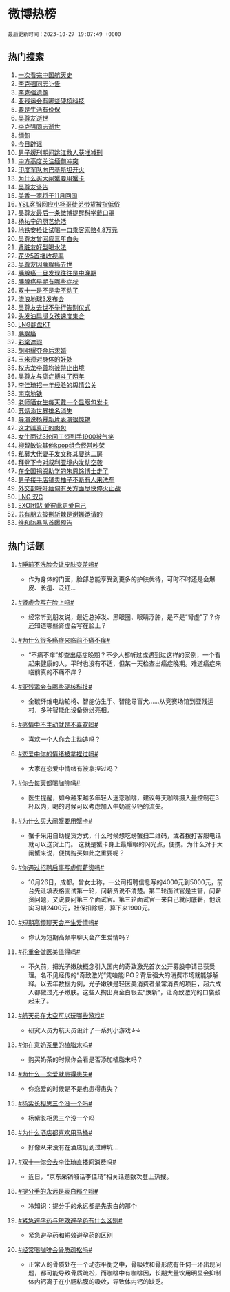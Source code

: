 # 微博热榜

`最后更新时间：2023-10-27 19:07:49 +0800`

## 热门搜索

1. [一次看完中国航天史](https://m.weibo.cn/search?containerid=100103type%3D1%26t%3D10%26q%3D%23%E4%B8%80%E6%AC%A1%E7%9C%8B%E5%AE%8C%E4%B8%AD%E5%9B%BD%E8%88%AA%E5%A4%A9%E5%8F%B2%23&stream_entry_id=51&isnewpage=1&extparam=seat%3D1%26cate%3D10103%26dgr%3D0%26pos%3D0%26stream_entry_id%3D51%26q%3D%2523%25E4%25B8%2580%25E6%25AC%25A1%25E7%259C%258B%25E5%25AE%258C%25E4%25B8%25AD%25E5%259B%25BD%25E8%2588%25AA%25E5%25A4%25A9%25E5%258F%25B2%2523%26c_type%3D51%26filter_type%3Drealtimehot%26display_time%3D1698404868%26pre_seqid%3D1698404868076015616108)
1. [李克强同志讣告](https://m.weibo.cn/search?containerid=100103type%3D1%26t%3D10%26q%3D%23%E6%9D%8E%E5%85%8B%E5%BC%BA%E5%90%8C%E5%BF%97%E8%AE%A3%E5%91%8A%23&stream_entry_id=31&isnewpage=1&extparam=seat%3D1%26cate%3D5001%26realpos%3D1%26dgr%3D0%26filter_type%3Drealtimehot%26q%3D%2523%25E6%259D%258E%25E5%2585%258B%25E5%25BC%25BA%25E5%2590%258C%25E5%25BF%2597%25E8%25AE%25A3%25E5%2591%258A%2523%26flag%3D4%26band_rank%3D1%26pos%3D0%26stream_entry_id%3D31%26c_type%3D31%26lcate%3D5001%26display_time%3D1698404868%26pre_seqid%3D1698404868076015616108)
1. [李克强遗像](https://m.weibo.cn/search?containerid=100103type%3D1%26t%3D10%26q%3D%E6%9D%8E%E5%85%8B%E5%BC%BA%E9%81%97%E5%83%8F&stream_entry_id=31&isnewpage=1&extparam=seat%3D1%26cate%3D5001%26realpos%3D2%26dgr%3D0%26filter_type%3Drealtimehot%26q%3D%25E6%259D%258E%25E5%2585%258B%25E5%25BC%25BA%25E9%2581%2597%25E5%2583%258F%26flag%3D4%26band_rank%3D2%26pos%3D1%26stream_entry_id%3D31%26c_type%3D31%26lcate%3D5001%26display_time%3D1698404868%26pre_seqid%3D1698404868076015616108)
1. [亚残运会有哪些硬核科技](https://m.weibo.cn/search?containerid=100103type%3D1%26t%3D10%26q%3D%23%E4%BA%9A%E6%AE%8B%E8%BF%90%E4%BC%9A%E6%9C%89%E5%93%AA%E4%BA%9B%E7%A1%AC%E6%A0%B8%E7%A7%91%E6%8A%80%23&stream_entry_id=31&isnewpage=1&extparam=seat%3D1%26cate%3D5001%26realpos%3D3%26dgr%3D0%26filter_type%3Drealtimehot%26q%3D%2523%25E4%25BA%259A%25E6%25AE%258B%25E8%25BF%2590%25E4%25BC%259A%25E6%259C%2589%25E5%2593%25AA%25E4%25BA%259B%25E7%25A1%25AC%25E6%25A0%25B8%25E7%25A7%2591%25E6%258A%2580%2523%26flag%3D32768%26band_rank%3D3%26pos%3D2%26stream_entry_id%3D31%26c_type%3D31%26lcate%3D5001%26display_time%3D1698404868%26pre_seqid%3D1698404868076015616108)
1. [要是生活有价保](https://m.weibo.cn/search?containerid=100103type%3D1%26t%3D10%26q%3D%23%E8%A6%81%E6%98%AF%E7%94%9F%E6%B4%BB%E6%9C%89%E4%BB%B7%E4%BF%9D%23&stream_entry_id=31&isnewpage=1&extparam=seat%3D1%26cate%3D5001%26filter_type%3Drealtimehot%26q%3D%2523%25E8%25A6%2581%25E6%2598%25AF%25E7%2594%259F%25E6%25B4%25BB%25E6%259C%2589%25E4%25BB%25B7%25E4%25BF%259D%2523%26dgr%3D0%26band_rank%3D4%26adid%3D209483%26is_ad_pos%3D1%26topic_ad%3D1%26pos%3D3%26stream_entry_id%3D31%26c_type%3D31%26lcate%3D5001%26display_time%3D1698404868%26pre_seqid%3D1698404868076015616108)
1. [吴尊友逝世](https://m.weibo.cn/search?containerid=100103type%3D1%26t%3D10%26q%3D%23%E5%90%B4%E5%B0%8A%E5%8F%8B%E9%80%9D%E4%B8%96%23&stream_entry_id=31&isnewpage=1&extparam=seat%3D1%26cate%3D5001%26realpos%3D4%26dgr%3D0%26filter_type%3Drealtimehot%26q%3D%2523%25E5%2590%25B4%25E5%25B0%258A%25E5%258F%258B%25E9%2580%259D%25E4%25B8%2596%2523%26flag%3D16%26band_rank%3D4%26pos%3D4%26stream_entry_id%3D31%26c_type%3D31%26lcate%3D5001%26display_time%3D1698404868%26pre_seqid%3D1698404868076015616108)
1. [李克强同志逝世](https://m.weibo.cn/search?containerid=100103type%3D1%26t%3D10%26q%3D%23%E6%9D%8E%E5%85%8B%E5%BC%BA%E5%90%8C%E5%BF%97%E9%80%9D%E4%B8%96%23&stream_entry_id=31&isnewpage=1&extparam=seat%3D1%26cate%3D5001%26realpos%3D5%26dgr%3D0%26filter_type%3Drealtimehot%26q%3D%2523%25E6%259D%258E%25E5%2585%258B%25E5%25BC%25BA%25E5%2590%258C%25E5%25BF%2597%25E9%2580%259D%25E4%25B8%2596%2523%26flag%3D2%26band_rank%3D5%26pos%3D5%26stream_entry_id%3D31%26c_type%3D31%26lcate%3D5001%26display_time%3D1698404868%26pre_seqid%3D1698404868076015616108)
1. [缅甸](https://m.weibo.cn/search?containerid=100103type%3D1%26t%3D10%26q%3D%E7%BC%85%E7%94%B8&stream_entry_id=31&isnewpage=1&extparam=seat%3D1%26cate%3D5001%26realpos%3D6%26dgr%3D0%26filter_type%3Drealtimehot%26q%3D%25E7%25BC%2585%25E7%2594%25B8%26flag%3D2%26band_rank%3D6%26pos%3D6%26stream_entry_id%3D31%26c_type%3D31%26lcate%3D5001%26display_time%3D1698404868%26pre_seqid%3D1698404868076015616108)
1. [今日辟谣](https://m.weibo.cn/search?containerid=100103type%3D1%26t%3D10%26q%3D%23%E4%BB%8A%E6%97%A5%E8%BE%9F%E8%B0%A3%23&stream_entry_id=31&isnewpage=1&extparam=seat%3D1%26cate%3D5001%26filter_type%3Drealtimehot%26q%3D%2523%25E4%25BB%258A%25E6%2597%25A5%25E8%25BE%259F%25E8%25B0%25A3%2523%26dgr%3D0%26band_rank%3D7%26adid%3D209544%26is_ad_pos%3D1%26pos%3D7%26stream_entry_id%3D31%26c_type%3D31%26lcate%3D5001%26display_time%3D1698404868%26pre_seqid%3D1698404868076015616108)
1. [男子缓刑期间跳江救人获准减刑](https://m.weibo.cn/search?containerid=100103type%3D1%26t%3D10%26q%3D%23%E7%94%B7%E5%AD%90%E7%BC%93%E5%88%91%E6%9C%9F%E9%97%B4%E8%B7%B3%E6%B1%9F%E6%95%91%E4%BA%BA%E8%8E%B7%E5%87%86%E5%87%8F%E5%88%91%23&stream_entry_id=31&isnewpage=1&extparam=seat%3D1%26cate%3D5001%26realpos%3D7%26dgr%3D0%26filter_type%3Drealtimehot%26q%3D%2523%25E7%2594%25B7%25E5%25AD%2590%25E7%25BC%2593%25E5%2588%2591%25E6%259C%259F%25E9%2597%25B4%25E8%25B7%25B3%25E6%25B1%259F%25E6%2595%2591%25E4%25BA%25BA%25E8%258E%25B7%25E5%2587%2586%25E5%2587%258F%25E5%2588%2591%2523%26flag%3D32768%26band_rank%3D7%26pos%3D8%26stream_entry_id%3D31%26c_type%3D31%26lcate%3D5001%26display_time%3D1698404868%26pre_seqid%3D1698404868076015616108)
1. [中方高度关注缅甸冲突](https://m.weibo.cn/search?containerid=100103type%3D1%26t%3D10%26q%3D%23%E4%B8%AD%E6%96%B9%E9%AB%98%E5%BA%A6%E5%85%B3%E6%B3%A8%E7%BC%85%E7%94%B8%E5%86%B2%E7%AA%81%23&stream_entry_id=31&isnewpage=1&extparam=seat%3D1%26cate%3D5001%26realpos%3D8%26dgr%3D0%26filter_type%3Drealtimehot%26q%3D%2523%25E4%25B8%25AD%25E6%2596%25B9%25E9%25AB%2598%25E5%25BA%25A6%25E5%2585%25B3%25E6%25B3%25A8%25E7%25BC%2585%25E7%2594%25B8%25E5%2586%25B2%25E7%25AA%2581%2523%26flag%3D0%26band_rank%3D8%26pos%3D9%26stream_entry_id%3D31%26c_type%3D31%26lcate%3D5001%26display_time%3D1698404868%26pre_seqid%3D1698404868076015616108)
1. [印度军队向巴基斯坦开火](https://m.weibo.cn/search?containerid=100103type%3D1%26t%3D10%26q%3D%23%E5%8D%B0%E5%BA%A6%E5%86%9B%E9%98%9F%E5%90%91%E5%B7%B4%E5%9F%BA%E6%96%AF%E5%9D%A6%E5%BC%80%E7%81%AB%23&stream_entry_id=31&isnewpage=1&extparam=seat%3D1%26cate%3D5001%26realpos%3D9%26dgr%3D0%26filter_type%3Drealtimehot%26q%3D%2523%25E5%258D%25B0%25E5%25BA%25A6%25E5%2586%259B%25E9%2598%259F%25E5%2590%2591%25E5%25B7%25B4%25E5%259F%25BA%25E6%2596%25AF%25E5%259D%25A6%25E5%25BC%2580%25E7%2581%25AB%2523%26flag%3D0%26band_rank%3D9%26pos%3D10%26stream_entry_id%3D31%26c_type%3D31%26lcate%3D5001%26display_time%3D1698404868%26pre_seqid%3D1698404868076015616108)
1. [为什么买大闸蟹要用蟹卡](https://m.weibo.cn/search?containerid=100103type%3D1%26t%3D10%26q%3D%23%E4%B8%BA%E4%BB%80%E4%B9%88%E4%B9%B0%E5%A4%A7%E9%97%B8%E8%9F%B9%E8%A6%81%E7%94%A8%E8%9F%B9%E5%8D%A1%23&stream_entry_id=31&isnewpage=1&extparam=seat%3D1%26cate%3D5001%26realpos%3D10%26dgr%3D0%26filter_type%3Drealtimehot%26q%3D%2523%25E4%25B8%25BA%25E4%25BB%2580%25E4%25B9%2588%25E4%25B9%25B0%25E5%25A4%25A7%25E9%2597%25B8%25E8%259F%25B9%25E8%25A6%2581%25E7%2594%25A8%25E8%259F%25B9%25E5%258D%25A1%2523%26flag%3D1%26band_rank%3D10%26pos%3D11%26stream_entry_id%3D31%26c_type%3D31%26lcate%3D5001%26display_time%3D1698404868%26pre_seqid%3D1698404868076015616108)
1. [吴尊友讣告](https://m.weibo.cn/search?containerid=100103type%3D1%26t%3D10%26q%3D%23%E5%90%B4%E5%B0%8A%E5%8F%8B%E8%AE%A3%E5%91%8A%23&stream_entry_id=31&isnewpage=1&extparam=seat%3D1%26cate%3D5001%26realpos%3D11%26dgr%3D0%26filter_type%3Drealtimehot%26q%3D%2523%25E5%2590%25B4%25E5%25B0%258A%25E5%258F%258B%25E8%25AE%25A3%25E5%2591%258A%2523%26flag%3D1%26band_rank%3D11%26pos%3D12%26stream_entry_id%3D31%26c_type%3D31%26lcate%3D5001%26display_time%3D1698404868%26pre_seqid%3D1698404868076015616108)
1. [美香一家将于11月回国](https://m.weibo.cn/search?containerid=100103type%3D1%26t%3D10%26q%3D%23%E7%BE%8E%E9%A6%99%E4%B8%80%E5%AE%B6%E5%B0%86%E4%BA%8E11%E6%9C%88%E5%9B%9E%E5%9B%BD%23&stream_entry_id=31&isnewpage=1&extparam=seat%3D1%26cate%3D5001%26realpos%3D12%26dgr%3D0%26filter_type%3Drealtimehot%26q%3D%2523%25E7%25BE%258E%25E9%25A6%2599%25E4%25B8%2580%25E5%25AE%25B6%25E5%25B0%2586%25E4%25BA%258E11%25E6%259C%2588%25E5%259B%259E%25E5%259B%25BD%2523%26flag%3D32768%26band_rank%3D12%26pos%3D13%26stream_entry_id%3D31%26c_type%3D31%26lcate%3D5001%26display_time%3D1698404868%26pre_seqid%3D1698404868076015616108)
1. [YSL客服回应小杨哥徒弟带货被指低俗](https://m.weibo.cn/search?containerid=100103type%3D1%26t%3D10%26q%3D%23YSL%E5%AE%A2%E6%9C%8D%E5%9B%9E%E5%BA%94%E5%B0%8F%E6%9D%A8%E5%93%A5%E5%BE%92%E5%BC%9F%E5%B8%A6%E8%B4%A7%E8%A2%AB%E6%8C%87%E4%BD%8E%E4%BF%97%23&stream_entry_id=31&isnewpage=1&extparam=seat%3D1%26cate%3D5001%26realpos%3D13%26dgr%3D0%26filter_type%3Drealtimehot%26q%3D%2523YSL%25E5%25AE%25A2%25E6%259C%258D%25E5%259B%259E%25E5%25BA%2594%25E5%25B0%258F%25E6%259D%25A8%25E5%2593%25A5%25E5%25BE%2592%25E5%25BC%259F%25E5%25B8%25A6%25E8%25B4%25A7%25E8%25A2%25AB%25E6%258C%2587%25E4%25BD%258E%25E4%25BF%2597%2523%26flag%3D0%26band_rank%3D13%26pos%3D14%26stream_entry_id%3D31%26c_type%3D31%26lcate%3D5001%26display_time%3D1698404868%26pre_seqid%3D1698404868076015616108)
1. [吴尊友最后一条微博提醒科学戴口罩](https://m.weibo.cn/search?containerid=100103type%3D1%26t%3D10%26q%3D%23%E5%90%B4%E5%B0%8A%E5%8F%8B%E6%9C%80%E5%90%8E%E4%B8%80%E6%9D%A1%E5%BE%AE%E5%8D%9A%E6%8F%90%E9%86%92%E7%A7%91%E5%AD%A6%E6%88%B4%E5%8F%A3%E7%BD%A9%23&stream_entry_id=31&isnewpage=1&extparam=seat%3D1%26cate%3D5001%26realpos%3D14%26dgr%3D0%26filter_type%3Drealtimehot%26q%3D%2523%25E5%2590%25B4%25E5%25B0%258A%25E5%258F%258B%25E6%259C%2580%25E5%2590%258E%25E4%25B8%2580%25E6%259D%25A1%25E5%25BE%25AE%25E5%258D%259A%25E6%258F%2590%25E9%2586%2592%25E7%25A7%2591%25E5%25AD%25A6%25E6%2588%25B4%25E5%258F%25A3%25E7%25BD%25A9%2523%26flag%3D1%26band_rank%3D14%26pos%3D15%26stream_entry_id%3D31%26c_type%3D31%26lcate%3D5001%26display_time%3D1698404868%26pre_seqid%3D1698404868076015616108)
1. [杨祐宁的厨艺绝活](https://m.weibo.cn/search?containerid=100103type%3D1%26t%3D10%26q%3D%23%E6%9D%A8%E7%A5%90%E5%AE%81%E7%9A%84%E5%8E%A8%E8%89%BA%E7%BB%9D%E6%B4%BB%23&stream_entry_id=31&isnewpage=1&extparam=seat%3D1%26cate%3D5001%26realpos%3D15%26dgr%3D0%26filter_type%3Drealtimehot%26q%3D%2523%25E6%259D%25A8%25E7%25A5%2590%25E5%25AE%2581%25E7%259A%2584%25E5%258E%25A8%25E8%2589%25BA%25E7%25BB%259D%25E6%25B4%25BB%2523%26flag%3D0%26band_rank%3D15%26adid%3D209627%26pos%3D16%26stream_entry_id%3D31%26c_type%3D31%26lcate%3D5001%26display_time%3D1698404868%26pre_seqid%3D1698404868076015616108)
1. [地铁安检让试喝一口乘客索赔4.8万元](https://m.weibo.cn/search?containerid=100103type%3D1%26t%3D10%26q%3D%23%E5%9C%B0%E9%93%81%E5%AE%89%E6%A3%80%E8%AE%A9%E8%AF%95%E5%96%9D%E4%B8%80%E5%8F%A3%E4%B9%98%E5%AE%A2%E7%B4%A2%E8%B5%944.8%E4%B8%87%E5%85%83%23&stream_entry_id=31&isnewpage=1&extparam=seat%3D1%26cate%3D5001%26realpos%3D16%26dgr%3D0%26filter_type%3Drealtimehot%26q%3D%2523%25E5%259C%25B0%25E9%2593%2581%25E5%25AE%2589%25E6%25A3%2580%25E8%25AE%25A9%25E8%25AF%2595%25E5%2596%259D%25E4%25B8%2580%25E5%258F%25A3%25E4%25B9%2598%25E5%25AE%25A2%25E7%25B4%25A2%25E8%25B5%25944.8%25E4%25B8%2587%25E5%2585%2583%2523%26flag%3D1%26band_rank%3D16%26pos%3D17%26stream_entry_id%3D31%26c_type%3D31%26lcate%3D5001%26display_time%3D1698404868%26pre_seqid%3D1698404868076015616108)
1. [吴尊友曾回应三年白头](https://m.weibo.cn/search?containerid=100103type%3D1%26t%3D10%26q%3D%23%E5%90%B4%E5%B0%8A%E5%8F%8B%E6%9B%BE%E5%9B%9E%E5%BA%94%E4%B8%89%E5%B9%B4%E7%99%BD%E5%A4%B4%23&stream_entry_id=31&isnewpage=1&extparam=seat%3D1%26cate%3D5001%26realpos%3D17%26dgr%3D0%26filter_type%3Drealtimehot%26q%3D%2523%25E5%2590%25B4%25E5%25B0%258A%25E5%258F%258B%25E6%259B%25BE%25E5%259B%259E%25E5%25BA%2594%25E4%25B8%2589%25E5%25B9%25B4%25E7%2599%25BD%25E5%25A4%25B4%2523%26flag%3D1%26band_rank%3D17%26pos%3D18%26stream_entry_id%3D31%26c_type%3D31%26lcate%3D5001%26display_time%3D1698404868%26pre_seqid%3D1698404868076015616108)
1. [肾脏友好型喝水法](https://m.weibo.cn/search?containerid=100103type%3D1%26t%3D10%26q%3D%23%E8%82%BE%E8%84%8F%E5%8F%8B%E5%A5%BD%E5%9E%8B%E5%96%9D%E6%B0%B4%E6%B3%95%23&stream_entry_id=31&isnewpage=1&extparam=seat%3D1%26cate%3D5001%26realpos%3D18%26dgr%3D0%26filter_type%3Drealtimehot%26q%3D%2523%25E8%2582%25BE%25E8%2584%258F%25E5%258F%258B%25E5%25A5%25BD%25E5%259E%258B%25E5%2596%259D%25E6%25B0%25B4%25E6%25B3%2595%2523%26flag%3D1%26band_rank%3D18%26pos%3D19%26stream_entry_id%3D31%26c_type%3D31%26lcate%3D5001%26display_time%3D1698404868%26pre_seqid%3D1698404868076015616108)
1. [花少5首播收视率](https://m.weibo.cn/search?containerid=100103type%3D1%26t%3D10%26q%3D%23%E8%8A%B1%E5%B0%915%E9%A6%96%E6%92%AD%E6%94%B6%E8%A7%86%E7%8E%87%23&stream_entry_id=31&isnewpage=1&extparam=seat%3D1%26cate%3D5001%26realpos%3D19%26dgr%3D0%26filter_type%3Drealtimehot%26q%3D%2523%25E8%258A%25B1%25E5%25B0%25915%25E9%25A6%2596%25E6%2592%25AD%25E6%2594%25B6%25E8%25A7%2586%25E7%258E%2587%2523%26flag%3D2%26band_rank%3D19%26pos%3D20%26stream_entry_id%3D31%26c_type%3D31%26lcate%3D5001%26display_time%3D1698404868%26pre_seqid%3D1698404868076015616108)
1. [吴尊友因胰腺癌去世](https://m.weibo.cn/search?containerid=100103type%3D1%26t%3D10%26q%3D%23%E5%90%B4%E5%B0%8A%E5%8F%8B%E5%9B%A0%E8%83%B0%E8%85%BA%E7%99%8C%E5%8E%BB%E4%B8%96%23&stream_entry_id=31&isnewpage=1&extparam=seat%3D1%26cate%3D5001%26realpos%3D20%26dgr%3D0%26filter_type%3Drealtimehot%26q%3D%2523%25E5%2590%25B4%25E5%25B0%258A%25E5%258F%258B%25E5%259B%25A0%25E8%2583%25B0%25E8%2585%25BA%25E7%2599%258C%25E5%258E%25BB%25E4%25B8%2596%2523%26flag%3D2%26band_rank%3D20%26pos%3D21%26stream_entry_id%3D31%26c_type%3D31%26lcate%3D5001%26display_time%3D1698404868%26pre_seqid%3D1698404868076015616108)
1. [胰腺癌一旦发现往往是中晚期](https://m.weibo.cn/search?containerid=100103type%3D1%26t%3D10%26q%3D%23%E8%83%B0%E8%85%BA%E7%99%8C%E4%B8%80%E6%97%A6%E5%8F%91%E7%8E%B0%E5%BE%80%E5%BE%80%E6%98%AF%E4%B8%AD%E6%99%9A%E6%9C%9F%23&stream_entry_id=31&isnewpage=1&extparam=seat%3D1%26cate%3D5001%26realpos%3D21%26dgr%3D0%26filter_type%3Drealtimehot%26q%3D%2523%25E8%2583%25B0%25E8%2585%25BA%25E7%2599%258C%25E4%25B8%2580%25E6%2597%25A6%25E5%258F%2591%25E7%258E%25B0%25E5%25BE%2580%25E5%25BE%2580%25E6%2598%25AF%25E4%25B8%25AD%25E6%2599%259A%25E6%259C%259F%2523%26flag%3D1%26band_rank%3D21%26pos%3D22%26stream_entry_id%3D31%26c_type%3D31%26lcate%3D5001%26display_time%3D1698404868%26pre_seqid%3D1698404868076015616108)
1. [胰腺癌早期有哪些症状](https://m.weibo.cn/search?containerid=100103type%3D1%26t%3D10%26q%3D%23%E8%83%B0%E8%85%BA%E7%99%8C%E6%97%A9%E6%9C%9F%E6%9C%89%E5%93%AA%E4%BA%9B%E7%97%87%E7%8A%B6%23&stream_entry_id=31&isnewpage=1&extparam=seat%3D1%26cate%3D5001%26realpos%3D22%26dgr%3D0%26filter_type%3Drealtimehot%26q%3D%2523%25E8%2583%25B0%25E8%2585%25BA%25E7%2599%258C%25E6%2597%25A9%25E6%259C%259F%25E6%259C%2589%25E5%2593%25AA%25E4%25BA%259B%25E7%2597%2587%25E7%258A%25B6%2523%26flag%3D1%26band_rank%3D22%26pos%3D23%26stream_entry_id%3D31%26c_type%3D31%26lcate%3D5001%26display_time%3D1698404868%26pre_seqid%3D1698404868076015616108)
1. [双十一是不是卖不动了](https://m.weibo.cn/search?containerid=100103type%3D1%26t%3D10%26q%3D%23%E5%8F%8C%E5%8D%81%E4%B8%80%E6%98%AF%E4%B8%8D%E6%98%AF%E5%8D%96%E4%B8%8D%E5%8A%A8%E4%BA%86%23&stream_entry_id=31&isnewpage=1&extparam=seat%3D1%26cate%3D5001%26realpos%3D23%26dgr%3D0%26filter_type%3Drealtimehot%26q%3D%2523%25E5%258F%258C%25E5%258D%2581%25E4%25B8%2580%25E6%2598%25AF%25E4%25B8%258D%25E6%2598%25AF%25E5%258D%2596%25E4%25B8%258D%25E5%258A%25A8%25E4%25BA%2586%2523%26flag%3D1%26band_rank%3D23%26pos%3D24%26stream_entry_id%3D31%26c_type%3D31%26lcate%3D5001%26display_time%3D1698404868%26pre_seqid%3D1698404868076015616108)
1. [流浪地球3发布会](https://m.weibo.cn/search?containerid=100103type%3D1%26t%3D10%26q%3D%E6%B5%81%E6%B5%AA%E5%9C%B0%E7%90%833%E5%8F%91%E5%B8%83%E4%BC%9A&stream_entry_id=31&isnewpage=1&extparam=seat%3D1%26cate%3D5001%26realpos%3D24%26dgr%3D0%26filter_type%3Drealtimehot%26q%3D%25E6%25B5%2581%25E6%25B5%25AA%25E5%259C%25B0%25E7%2590%25833%25E5%258F%2591%25E5%25B8%2583%25E4%25BC%259A%26flag%3D1%26band_rank%3D24%26pos%3D25%26stream_entry_id%3D31%26c_type%3D31%26lcate%3D5001%26display_time%3D1698404868%26pre_seqid%3D1698404868076015616108)
1. [吴尊友去世不举行告别仪式](https://m.weibo.cn/search?containerid=100103type%3D1%26t%3D10%26q%3D%23%E5%90%B4%E5%B0%8A%E5%8F%8B%E5%8E%BB%E4%B8%96%E4%B8%8D%E4%B8%BE%E8%A1%8C%E5%91%8A%E5%88%AB%E4%BB%AA%E5%BC%8F%23&stream_entry_id=31&isnewpage=1&extparam=seat%3D1%26cate%3D5001%26realpos%3D25%26dgr%3D0%26filter_type%3Drealtimehot%26q%3D%2523%25E5%2590%25B4%25E5%25B0%258A%25E5%258F%258B%25E5%258E%25BB%25E4%25B8%2596%25E4%25B8%258D%25E4%25B8%25BE%25E8%25A1%258C%25E5%2591%258A%25E5%2588%25AB%25E4%25BB%25AA%25E5%25BC%258F%2523%26flag%3D1%26band_rank%3D25%26pos%3D26%26stream_entry_id%3D31%26c_type%3D31%26lcate%3D5001%26display_time%3D1698404868%26pre_seqid%3D1698404868076015616108)
1. [头发油扁塌女孩速度集合](https://m.weibo.cn/search?containerid=100103type%3D1%26t%3D10%26q%3D%E5%A4%B4%E5%8F%91%E6%B2%B9%E6%89%81%E5%A1%8C%E5%A5%B3%E5%AD%A9%E9%80%9F%E5%BA%A6%E9%9B%86%E5%90%88&stream_entry_id=31&isnewpage=1&extparam=seat%3D1%26cate%3D5001%26realpos%3D26%26dgr%3D0%26filter_type%3Drealtimehot%26q%3D%25E5%25A4%25B4%25E5%258F%2591%25E6%25B2%25B9%25E6%2589%2581%25E5%25A1%258C%25E5%25A5%25B3%25E5%25AD%25A9%25E9%2580%259F%25E5%25BA%25A6%25E9%259B%2586%25E5%2590%2588%26flag%3D1%26band_rank%3D26%26pos%3D27%26stream_entry_id%3D31%26c_type%3D31%26lcate%3D5001%26display_time%3D1698404868%26pre_seqid%3D1698404868076015616108)
1. [LNG翻盘KT](https://m.weibo.cn/search?containerid=100103type%3D1%26t%3D10%26q%3D%23LNG%E7%BF%BB%E7%9B%98KT%23&stream_entry_id=31&isnewpage=1&extparam=seat%3D1%26cate%3D5001%26realpos%3D27%26dgr%3D0%26filter_type%3Drealtimehot%26q%3D%2523LNG%25E7%25BF%25BB%25E7%259B%2598KT%2523%26flag%3D1%26band_rank%3D27%26pos%3D28%26stream_entry_id%3D31%26c_type%3D31%26lcate%3D5001%26display_time%3D1698404868%26pre_seqid%3D1698404868076015616108)
1. [胰腺癌](https://m.weibo.cn/search?containerid=100103type%3D1%26t%3D10%26q%3D%E8%83%B0%E8%85%BA%E7%99%8C&stream_entry_id=31&isnewpage=1&extparam=seat%3D1%26cate%3D5001%26realpos%3D28%26dgr%3D0%26filter_type%3Drealtimehot%26q%3D%25E8%2583%25B0%25E8%2585%25BA%25E7%2599%258C%26flag%3D0%26band_rank%3D28%26pos%3D29%26stream_entry_id%3D31%26c_type%3D31%26lcate%3D5001%26display_time%3D1698404868%26pre_seqid%3D1698404868076015616108)
1. [彩棠遮瑕](https://m.weibo.cn/search?containerid=100103type%3D1%26t%3D10%26q%3D%E5%BD%A9%E6%A3%A0%E9%81%AE%E7%91%95&stream_entry_id=31&isnewpage=1&extparam=seat%3D1%26cate%3D5001%26realpos%3D29%26dgr%3D0%26filter_type%3Drealtimehot%26q%3D%25E5%25BD%25A9%25E6%25A3%25A0%25E9%2581%25AE%25E7%2591%2595%26flag%3D1%26band_rank%3D29%26pos%3D30%26stream_entry_id%3D31%26c_type%3D31%26lcate%3D5001%26display_time%3D1698404868%26pre_seqid%3D1698404868076015616108)
1. [胡明耀夺金后求婚](https://m.weibo.cn/search?containerid=100103type%3D1%26t%3D10%26q%3D%23%E8%83%A1%E6%98%8E%E8%80%80%E5%A4%BA%E9%87%91%E5%90%8E%E6%B1%82%E5%A9%9A%23&stream_entry_id=31&isnewpage=1&extparam=seat%3D1%26cate%3D5001%26realpos%3D30%26dgr%3D0%26filter_type%3Drealtimehot%26q%3D%2523%25E8%2583%25A1%25E6%2598%258E%25E8%2580%2580%25E5%25A4%25BA%25E9%2587%2591%25E5%2590%258E%25E6%25B1%2582%25E5%25A9%259A%2523%26flag%3D32768%26band_rank%3D30%26pos%3D31%26stream_entry_id%3D31%26c_type%3D31%26lcate%3D5001%26display_time%3D1698404868%26pre_seqid%3D1698404868076015616108)
1. [玉米须对身体的好处](https://m.weibo.cn/search?containerid=100103type%3D1%26t%3D10%26q%3D%E7%8E%89%E7%B1%B3%E9%A1%BB%E5%AF%B9%E8%BA%AB%E4%BD%93%E7%9A%84%E5%A5%BD%E5%A4%84&stream_entry_id=31&isnewpage=1&extparam=seat%3D1%26cate%3D5001%26realpos%3D31%26dgr%3D0%26filter_type%3Drealtimehot%26q%3D%25E7%258E%2589%25E7%25B1%25B3%25E9%25A1%25BB%25E5%25AF%25B9%25E8%25BA%25AB%25E4%25BD%2593%25E7%259A%2584%25E5%25A5%25BD%25E5%25A4%2584%26flag%3D1%26band_rank%3D31%26pos%3D32%26stream_entry_id%3D31%26c_type%3D31%26lcate%3D5001%26display_time%3D1698404868%26pre_seqid%3D1698404868076015616108)
1. [权志龙李善均被禁止出境](https://m.weibo.cn/search?containerid=100103type%3D1%26t%3D10%26q%3D%23%E6%9D%83%E5%BF%97%E9%BE%99%E6%9D%8E%E5%96%84%E5%9D%87%E8%A2%AB%E7%A6%81%E6%AD%A2%E5%87%BA%E5%A2%83%23&stream_entry_id=31&isnewpage=1&extparam=seat%3D1%26cate%3D5001%26realpos%3D32%26dgr%3D0%26filter_type%3Drealtimehot%26q%3D%2523%25E6%259D%2583%25E5%25BF%2597%25E9%25BE%2599%25E6%259D%258E%25E5%2596%2584%25E5%259D%2587%25E8%25A2%25AB%25E7%25A6%2581%25E6%25AD%25A2%25E5%2587%25BA%25E5%25A2%2583%2523%26flag%3D0%26band_rank%3D32%26pos%3D33%26stream_entry_id%3D31%26c_type%3D31%26lcate%3D5001%26display_time%3D1698404868%26pre_seqid%3D1698404868076015616108)
1. [吴尊友与癌症搏斗了两年](https://m.weibo.cn/search?containerid=100103type%3D1%26t%3D10%26q%3D%23%E5%90%B4%E5%B0%8A%E5%8F%8B%E4%B8%8E%E7%99%8C%E7%97%87%E6%90%8F%E6%96%97%E4%BA%86%E4%B8%A4%E5%B9%B4%23&stream_entry_id=31&isnewpage=1&extparam=seat%3D1%26cate%3D5001%26realpos%3D33%26dgr%3D0%26filter_type%3Drealtimehot%26q%3D%2523%25E5%2590%25B4%25E5%25B0%258A%25E5%258F%258B%25E4%25B8%258E%25E7%2599%258C%25E7%2597%2587%25E6%2590%258F%25E6%2596%2597%25E4%25BA%2586%25E4%25B8%25A4%25E5%25B9%25B4%2523%26flag%3D1%26band_rank%3D33%26pos%3D34%26stream_entry_id%3D31%26c_type%3D31%26lcate%3D5001%26display_time%3D1698404868%26pre_seqid%3D1698404868076015616108)
1. [李佳琦招一年经验的舆情公关](https://m.weibo.cn/search?containerid=100103type%3D1%26t%3D10%26q%3D%23%E6%9D%8E%E4%BD%B3%E7%90%A6%E6%8B%9B%E4%B8%80%E5%B9%B4%E7%BB%8F%E9%AA%8C%E7%9A%84%E8%88%86%E6%83%85%E5%85%AC%E5%85%B3%23&stream_entry_id=31&isnewpage=1&extparam=seat%3D1%26cate%3D5001%26realpos%3D34%26dgr%3D0%26filter_type%3Drealtimehot%26q%3D%2523%25E6%259D%258E%25E4%25BD%25B3%25E7%2590%25A6%25E6%258B%259B%25E4%25B8%2580%25E5%25B9%25B4%25E7%25BB%258F%25E9%25AA%258C%25E7%259A%2584%25E8%2588%2586%25E6%2583%2585%25E5%2585%25AC%25E5%2585%25B3%2523%26flag%3D0%26band_rank%3D34%26pos%3D35%26stream_entry_id%3D31%26c_type%3D31%26lcate%3D5001%26display_time%3D1698404868%26pre_seqid%3D1698404868076015616108)
1. [南京地铁](https://m.weibo.cn/search?containerid=100103type%3D1%26t%3D10%26q%3D%E5%8D%97%E4%BA%AC%E5%9C%B0%E9%93%81&stream_entry_id=31&isnewpage=1&extparam=seat%3D1%26cate%3D5001%26realpos%3D35%26dgr%3D0%26filter_type%3Drealtimehot%26q%3D%25E5%258D%2597%25E4%25BA%25AC%25E5%259C%25B0%25E9%2593%2581%26flag%3D1%26band_rank%3D35%26pos%3D36%26stream_entry_id%3D31%26c_type%3D31%26lcate%3D5001%26display_time%3D1698404868%26pre_seqid%3D1698404868076015616108)
1. [老师晒女生每天戴一个显眼包发卡](https://m.weibo.cn/search?containerid=100103type%3D1%26t%3D10%26q%3D%23%E8%80%81%E5%B8%88%E6%99%92%E5%A5%B3%E7%94%9F%E6%AF%8F%E5%A4%A9%E6%88%B4%E4%B8%80%E4%B8%AA%E6%98%BE%E7%9C%BC%E5%8C%85%E5%8F%91%E5%8D%A1%23&stream_entry_id=31&isnewpage=1&extparam=seat%3D1%26cate%3D5001%26realpos%3D36%26dgr%3D0%26filter_type%3Drealtimehot%26q%3D%2523%25E8%2580%2581%25E5%25B8%2588%25E6%2599%2592%25E5%25A5%25B3%25E7%2594%259F%25E6%25AF%258F%25E5%25A4%25A9%25E6%2588%25B4%25E4%25B8%2580%25E4%25B8%25AA%25E6%2598%25BE%25E7%259C%25BC%25E5%258C%2585%25E5%258F%2591%25E5%258D%25A1%2523%26flag%3D0%26band_rank%3D36%26pos%3D37%26stream_entry_id%3D31%26c_type%3D31%26lcate%3D5001%26display_time%3D1698404868%26pre_seqid%3D1698404868076015616108)
1. [苏炳添世界排名消失](https://m.weibo.cn/search?containerid=100103type%3D1%26t%3D10%26q%3D%23%E8%8B%8F%E7%82%B3%E6%B7%BB%E4%B8%96%E7%95%8C%E6%8E%92%E5%90%8D%E6%B6%88%E5%A4%B1%23&stream_entry_id=31&isnewpage=1&extparam=seat%3D1%26cate%3D5001%26realpos%3D37%26dgr%3D0%26filter_type%3Drealtimehot%26q%3D%2523%25E8%258B%258F%25E7%2582%25B3%25E6%25B7%25BB%25E4%25B8%2596%25E7%2595%258C%25E6%258E%2592%25E5%2590%258D%25E6%25B6%2588%25E5%25A4%25B1%2523%26flag%3D0%26band_rank%3D37%26pos%3D38%26stream_entry_id%3D31%26c_type%3D31%26lcate%3D5001%26display_time%3D1698404868%26pre_seqid%3D1698404868076015616108)
1. [导演说杨幂新片表演很惊艳](https://m.weibo.cn/search?containerid=100103type%3D1%26t%3D10%26q%3D%23%E5%AF%BC%E6%BC%94%E8%AF%B4%E6%9D%A8%E5%B9%82%E6%96%B0%E7%89%87%E8%A1%A8%E6%BC%94%E5%BE%88%E6%83%8A%E8%89%B3%23&stream_entry_id=31&isnewpage=1&extparam=seat%3D1%26cate%3D5001%26realpos%3D38%26dgr%3D0%26filter_type%3Drealtimehot%26q%3D%2523%25E5%25AF%25BC%25E6%25BC%2594%25E8%25AF%25B4%25E6%259D%25A8%25E5%25B9%2582%25E6%2596%25B0%25E7%2589%2587%25E8%25A1%25A8%25E6%25BC%2594%25E5%25BE%2588%25E6%2583%258A%25E8%2589%25B3%2523%26flag%3D1%26band_rank%3D38%26pos%3D39%26stream_entry_id%3D31%26c_type%3D31%26lcate%3D5001%26display_time%3D1698404868%26pre_seqid%3D1698404868076015616108)
1. [这才叫真正的肉包](https://m.weibo.cn/search?containerid=100103type%3D1%26t%3D10%26q%3D%E8%BF%99%E6%89%8D%E5%8F%AB%E7%9C%9F%E6%AD%A3%E7%9A%84%E8%82%89%E5%8C%85&stream_entry_id=31&isnewpage=1&extparam=seat%3D1%26cate%3D5001%26realpos%3D39%26dgr%3D0%26filter_type%3Drealtimehot%26q%3D%25E8%25BF%2599%25E6%2589%258D%25E5%258F%25AB%25E7%259C%259F%25E6%25AD%25A3%25E7%259A%2584%25E8%2582%2589%25E5%258C%2585%26flag%3D1%26band_rank%3D39%26pos%3D40%26stream_entry_id%3D31%26c_type%3D31%26lcate%3D5001%26display_time%3D1698404868%26pre_seqid%3D1698404868076015616108)
1. [女生面试3轮问工资到手1900被气笑](https://m.weibo.cn/search?containerid=100103type%3D1%26t%3D10%26q%3D%23%E5%A5%B3%E7%94%9F%E9%9D%A2%E8%AF%953%E8%BD%AE%E9%97%AE%E5%B7%A5%E8%B5%84%E5%88%B0%E6%89%8B1900%E8%A2%AB%E6%B0%94%E7%AC%91%23&stream_entry_id=31&isnewpage=1&extparam=seat%3D1%26cate%3D5001%26realpos%3D40%26dgr%3D0%26filter_type%3Drealtimehot%26q%3D%2523%25E5%25A5%25B3%25E7%2594%259F%25E9%259D%25A2%25E8%25AF%25953%25E8%25BD%25AE%25E9%2597%25AE%25E5%25B7%25A5%25E8%25B5%2584%25E5%2588%25B0%25E6%2589%258B1900%25E8%25A2%25AB%25E6%25B0%2594%25E7%25AC%2591%2523%26flag%3D0%26band_rank%3D40%26pos%3D41%26stream_entry_id%3D31%26c_type%3D31%26lcate%3D5001%26display_time%3D1698404868%26pre_seqid%3D1698404868076015616108)
1. [柳智敏说其他kpop组合经常吵架](https://m.weibo.cn/search?containerid=100103type%3D1%26t%3D10%26q%3D%23%E6%9F%B3%E6%99%BA%E6%95%8F%E8%AF%B4%E5%85%B6%E4%BB%96kpop%E7%BB%84%E5%90%88%E7%BB%8F%E5%B8%B8%E5%90%B5%E6%9E%B6%23&stream_entry_id=31&isnewpage=1&extparam=seat%3D1%26cate%3D5001%26realpos%3D41%26dgr%3D0%26filter_type%3Drealtimehot%26q%3D%2523%25E6%259F%25B3%25E6%2599%25BA%25E6%2595%258F%25E8%25AF%25B4%25E5%2585%25B6%25E4%25BB%2596kpop%25E7%25BB%2584%25E5%2590%2588%25E7%25BB%258F%25E5%25B8%25B8%25E5%2590%25B5%25E6%259E%25B6%2523%26flag%3D0%26band_rank%3D41%26pos%3D42%26stream_entry_id%3D31%26c_type%3D31%26lcate%3D5001%26display_time%3D1698404868%26pre_seqid%3D1698404868076015616108)
1. [私募大佬妻子发文称其要纳二房](https://m.weibo.cn/search?containerid=100103type%3D1%26t%3D10%26q%3D%23%E7%A7%81%E5%8B%9F%E5%A4%A7%E4%BD%AC%E5%A6%BB%E5%AD%90%E5%8F%91%E6%96%87%E7%A7%B0%E5%85%B6%E8%A6%81%E7%BA%B3%E4%BA%8C%E6%88%BF%23&stream_entry_id=31&isnewpage=1&extparam=seat%3D1%26cate%3D5001%26realpos%3D42%26dgr%3D0%26filter_type%3Drealtimehot%26q%3D%2523%25E7%25A7%2581%25E5%258B%259F%25E5%25A4%25A7%25E4%25BD%25AC%25E5%25A6%25BB%25E5%25AD%2590%25E5%258F%2591%25E6%2596%2587%25E7%25A7%25B0%25E5%2585%25B6%25E8%25A6%2581%25E7%25BA%25B3%25E4%25BA%258C%25E6%2588%25BF%2523%26flag%3D0%26band_rank%3D42%26pos%3D43%26stream_entry_id%3D31%26c_type%3D31%26lcate%3D5001%26display_time%3D1698404868%26pre_seqid%3D1698404868076015616108)
1. [拜登下令对叙利亚境内发动空袭](https://m.weibo.cn/search?containerid=100103type%3D1%26t%3D10%26q%3D%23%E6%8B%9C%E7%99%BB%E4%B8%8B%E4%BB%A4%E5%AF%B9%E5%8F%99%E5%88%A9%E4%BA%9A%E5%A2%83%E5%86%85%E5%8F%91%E5%8A%A8%E7%A9%BA%E8%A2%AD%23&stream_entry_id=31&isnewpage=1&extparam=seat%3D1%26cate%3D5001%26realpos%3D43%26dgr%3D0%26filter_type%3Drealtimehot%26q%3D%2523%25E6%258B%259C%25E7%2599%25BB%25E4%25B8%258B%25E4%25BB%25A4%25E5%25AF%25B9%25E5%258F%2599%25E5%2588%25A9%25E4%25BA%259A%25E5%25A2%2583%25E5%2586%2585%25E5%258F%2591%25E5%258A%25A8%25E7%25A9%25BA%25E8%25A2%25AD%2523%26flag%3D0%26band_rank%3D43%26pos%3D44%26stream_entry_id%3D31%26c_type%3D31%26lcate%3D5001%26display_time%3D1698404868%26pre_seqid%3D1698404868076015616108)
1. [在全国捐资助学的朱恩馀博士走了](https://m.weibo.cn/search?containerid=100103type%3D1%26t%3D10%26q%3D%23%E5%9C%A8%E5%85%A8%E5%9B%BD%E6%8D%90%E8%B5%84%E5%8A%A9%E5%AD%A6%E7%9A%84%E6%9C%B1%E6%81%A9%E9%A6%80%E5%8D%9A%E5%A3%AB%E8%B5%B0%E4%BA%86%23&stream_entry_id=31&isnewpage=1&extparam=seat%3D1%26cate%3D5001%26realpos%3D44%26dgr%3D0%26filter_type%3Drealtimehot%26q%3D%2523%25E5%259C%25A8%25E5%2585%25A8%25E5%259B%25BD%25E6%258D%2590%25E8%25B5%2584%25E5%258A%25A9%25E5%25AD%25A6%25E7%259A%2584%25E6%259C%25B1%25E6%2581%25A9%25E9%25A6%2580%25E5%258D%259A%25E5%25A3%25AB%25E8%25B5%25B0%25E4%25BA%2586%2523%26flag%3D1%26band_rank%3D44%26pos%3D45%26stream_entry_id%3D31%26c_type%3D31%26lcate%3D5001%26display_time%3D1698404868%26pre_seqid%3D1698404868076015616108)
1. [男子接手店铺卖柚子不断有人来洗车](https://m.weibo.cn/search?containerid=100103type%3D1%26t%3D10%26q%3D%23%E7%94%B7%E5%AD%90%E6%8E%A5%E6%89%8B%E5%BA%97%E9%93%BA%E5%8D%96%E6%9F%9A%E5%AD%90%E4%B8%8D%E6%96%AD%E6%9C%89%E4%BA%BA%E6%9D%A5%E6%B4%97%E8%BD%A6%23&stream_entry_id=31&isnewpage=1&extparam=seat%3D1%26cate%3D5001%26realpos%3D45%26dgr%3D0%26filter_type%3Drealtimehot%26q%3D%2523%25E7%2594%25B7%25E5%25AD%2590%25E6%258E%25A5%25E6%2589%258B%25E5%25BA%2597%25E9%2593%25BA%25E5%258D%2596%25E6%259F%259A%25E5%25AD%2590%25E4%25B8%258D%25E6%2596%25AD%25E6%259C%2589%25E4%25BA%25BA%25E6%259D%25A5%25E6%25B4%2597%25E8%25BD%25A6%2523%26flag%3D1%26band_rank%3D45%26pos%3D46%26stream_entry_id%3D31%26c_type%3D31%26lcate%3D5001%26display_time%3D1698404868%26pre_seqid%3D1698404868076015616108)
1. [外交部呼吁缅甸有关方面尽快停火止战](https://m.weibo.cn/search?containerid=100103type%3D1%26t%3D10%26q%3D%23%E5%A4%96%E4%BA%A4%E9%83%A8%E5%91%BC%E5%90%81%E7%BC%85%E7%94%B8%E6%9C%89%E5%85%B3%E6%96%B9%E9%9D%A2%E5%B0%BD%E5%BF%AB%E5%81%9C%E7%81%AB%E6%AD%A2%E6%88%98%23&stream_entry_id=31&isnewpage=1&extparam=seat%3D1%26cate%3D5001%26realpos%3D46%26dgr%3D0%26filter_type%3Drealtimehot%26q%3D%2523%25E5%25A4%2596%25E4%25BA%25A4%25E9%2583%25A8%25E5%2591%25BC%25E5%2590%2581%25E7%25BC%2585%25E7%2594%25B8%25E6%259C%2589%25E5%2585%25B3%25E6%2596%25B9%25E9%259D%25A2%25E5%25B0%25BD%25E5%25BF%25AB%25E5%2581%259C%25E7%2581%25AB%25E6%25AD%25A2%25E6%2588%2598%2523%26flag%3D0%26band_rank%3D46%26pos%3D47%26stream_entry_id%3D31%26c_type%3D31%26lcate%3D5001%26display_time%3D1698404868%26pre_seqid%3D1698404868076015616108)
1. [LNG 双C](https://m.weibo.cn/search?containerid=100103type%3D1%26t%3D10%26q%3DLNG+%E5%8F%8CC&stream_entry_id=31&isnewpage=1&extparam=seat%3D1%26cate%3D5001%26realpos%3D47%26dgr%3D0%26filter_type%3Drealtimehot%26q%3DLNG%2520%25E5%258F%258CC%26flag%3D1%26band_rank%3D47%26pos%3D48%26stream_entry_id%3D31%26c_type%3D31%26lcate%3D5001%26display_time%3D1698404868%26pre_seqid%3D1698404868076015616108)
1. [EXO团站 爱彼此更爱自己](https://m.weibo.cn/search?containerid=100103type%3D1%26t%3D10%26q%3DEXO%E5%9B%A2%E7%AB%99+%E7%88%B1%E5%BD%BC%E6%AD%A4%E6%9B%B4%E7%88%B1%E8%87%AA%E5%B7%B1&stream_entry_id=31&isnewpage=1&extparam=seat%3D1%26cate%3D5001%26realpos%3D48%26dgr%3D0%26filter_type%3Drealtimehot%26q%3DEXO%25E5%259B%25A2%25E7%25AB%2599%2520%25E7%2588%25B1%25E5%25BD%25BC%25E6%25AD%25A4%25E6%259B%25B4%25E7%2588%25B1%25E8%2587%25AA%25E5%25B7%25B1%26flag%3D0%26band_rank%3D48%26pos%3D49%26stream_entry_id%3D31%26c_type%3D31%26lcate%3D5001%26display_time%3D1698404868%26pre_seqid%3D1698404868076015616108)
1. [苏有朋去披荆斩棘是谢娜邀请的](https://m.weibo.cn/search?containerid=100103type%3D1%26t%3D10%26q%3D%E8%8B%8F%E6%9C%89%E6%9C%8B%E5%8E%BB%E6%8A%AB%E8%8D%86%E6%96%A9%E6%A3%98%E6%98%AF%E8%B0%A2%E5%A8%9C%E9%82%80%E8%AF%B7%E7%9A%84&stream_entry_id=31&isnewpage=1&extparam=seat%3D1%26cate%3D5001%26realpos%3D49%26dgr%3D0%26filter_type%3Drealtimehot%26q%3D%25E8%258B%258F%25E6%259C%2589%25E6%259C%258B%25E5%258E%25BB%25E6%258A%25AB%25E8%258D%2586%25E6%2596%25A9%25E6%25A3%2598%25E6%2598%25AF%25E8%25B0%25A2%25E5%25A8%259C%25E9%2582%2580%25E8%25AF%25B7%25E7%259A%2584%26flag%3D0%26band_rank%3D49%26pos%3D50%26stream_entry_id%3D31%26c_type%3D31%26lcate%3D5001%26display_time%3D1698404868%26pre_seqid%3D1698404868076015616108)
1. [维和防暴队首曝预告](https://m.weibo.cn/search?containerid=100103type%3D1%26t%3D10%26q%3D%23%E7%BB%B4%E5%92%8C%E9%98%B2%E6%9A%B4%E9%98%9F%E9%A6%96%E6%9B%9D%E9%A2%84%E5%91%8A%23&stream_entry_id=31&isnewpage=1&extparam=seat%3D1%26cate%3D5001%26realpos%3D50%26dgr%3D0%26filter_type%3Drealtimehot%26q%3D%2523%25E7%25BB%25B4%25E5%2592%258C%25E9%2598%25B2%25E6%259A%25B4%25E9%2598%259F%25E9%25A6%2596%25E6%259B%259D%25E9%25A2%2584%25E5%2591%258A%2523%26flag%3D0%26band_rank%3D50%26pos%3D51%26stream_entry_id%3D31%26c_type%3D31%26lcate%3D5001%26display_time%3D1698404868%26pre_seqid%3D1698404868076015616108)

## 热门话题

1. [#睡前不洗脸会让皮肤变差吗#](https://m.weibo.cn/search?containerid=231522type%3D1%26t%3D10%26q%3D%23%E7%9D%A1%E5%89%8D%E4%B8%8D%E6%B4%97%E8%84%B8%E4%BC%9A%E8%AE%A9%E7%9A%AE%E8%82%A4%E5%8F%98%E5%B7%AE%E5%90%97%23&stream_entry_id=128&isnewpage=1&extparam=seat%3D1%26c_type%3D128%26pos%3D1-0-0%26cate%3D5004%26dgr%3D0%26unitid%3D1698312787217%26lcate%3D5004%26display_time%3D1698404869%26pre_seqid%3D169840486910402038881)
    - 作为身体的门面，脸部总能享受到更多的护肤优待，可时不时还是会爆皮、长痘、泛红…

1. [#肾虚会写在脸上吗#](https://m.weibo.cn/search?containerid=231522type%3D1%26t%3D10%26q%3D%23%E8%82%BE%E8%99%9A%E4%BC%9A%E5%86%99%E5%9C%A8%E8%84%B8%E4%B8%8A%E5%90%97%23&stream_entry_id=128&isnewpage=1&extparam=seat%3D1%26c_type%3D128%26pos%3D1-0-1%26cate%3D5004%26dgr%3D0%26unitid%3D1698365291741%26lcate%3D5004%26display_time%3D1698404869%26pre_seqid%3D169840486910402038881)
    - 经常听到朋友说，最近总掉发、黑眼圈、眼睛浮肿，是不是“肾虚”了？你还知道哪些肾虚会写在脸上？

1. [#为什么很多癌症来临前不痛不痒#](https://m.weibo.cn/search?containerid=231522type%3D1%26t%3D10%26q%3D%23%E4%B8%BA%E4%BB%80%E4%B9%88%E5%BE%88%E5%A4%9A%E7%99%8C%E7%97%87%E6%9D%A5%E4%B8%B4%E5%89%8D%E4%B8%8D%E7%97%9B%E4%B8%8D%E7%97%92%23&stream_entry_id=128&isnewpage=1&extparam=seat%3D1%26c_type%3D128%26pos%3D1-0-2%26cate%3D5004%26dgr%3D0%26unitid%3D1698376687910%26lcate%3D5004%26display_time%3D1698404869%26pre_seqid%3D169840486910402038881)
    - “不痛不痒”却查出癌症晚期？不少人都听过或遇到过这样的案例，一个看起来健康的人，平时也没有不适，但某一天检查出癌症晚期。难道癌症来临前真的不痛不痒？

1. [#亚残运会有哪些硬核科技#](https://m.weibo.cn/search?containerid=231522type%3D1%26t%3D10%26q%3D%23%E4%BA%9A%E6%AE%8B%E8%BF%90%E4%BC%9A%E6%9C%89%E5%93%AA%E4%BA%9B%E7%A1%AC%E6%A0%B8%E7%A7%91%E6%8A%80%23&stream_entry_id=128&isnewpage=1&extparam=seat%3D1%26c_type%3D128%26pos%3D1-0-3%26cate%3D5004%26dgr%3D0%26unitid%3D1698375771361%26lcate%3D5004%26display_time%3D1698404869%26pre_seqid%3D169840486910402038881)
    - 全碳纤维电动轮椅、智能仿生手、智能导盲犬……从竞赛场馆到亚残运村，多种智能化设备纷纷亮相。

1. [#感情中不主动就是不喜欢吗#](https://m.weibo.cn/search?containerid=231522type%3D1%26t%3D10%26q%3D%23%E6%84%9F%E6%83%85%E4%B8%AD%E4%B8%8D%E4%B8%BB%E5%8A%A8%E5%B0%B1%E6%98%AF%E4%B8%8D%E5%96%9C%E6%AC%A2%E5%90%97%23&stream_entry_id=128&isnewpage=1&extparam=seat%3D1%26c_type%3D128%26pos%3D1-0-4%26cate%3D5004%26dgr%3D0%26unitid%3D1698309790974%26lcate%3D5004%26display_time%3D1698404869%26pre_seqid%3D169840486910402038881)
    - 喜欢一个人你会主动追吗？

1. [#恋爱中你的情绪被拿捏过吗#](https://m.weibo.cn/search?containerid=231522type%3D1%26t%3D10%26q%3D%23%E6%81%8B%E7%88%B1%E4%B8%AD%E4%BD%A0%E7%9A%84%E6%83%85%E7%BB%AA%E8%A2%AB%E6%8B%BF%E6%8D%8F%E8%BF%87%E5%90%97%23&stream_entry_id=128&isnewpage=1&extparam=seat%3D1%26c_type%3D128%26pos%3D1-0-5%26cate%3D5004%26dgr%3D0%26unitid%3D1698362282900%26lcate%3D5004%26display_time%3D1698404869%26pre_seqid%3D169840486910402038881)
    - 大家在恋爱中情绪有被拿捏过吗？

1. [#你会每天都喝咖啡吗#](https://m.weibo.cn/search?containerid=231522type%3D1%26t%3D10%26q%3D%23%E4%BD%A0%E4%BC%9A%E6%AF%8F%E5%A4%A9%E9%83%BD%E5%96%9D%E5%92%96%E5%95%A1%E5%90%97%23&stream_entry_id=128&isnewpage=1&extparam=seat%3D1%26c_type%3D128%26pos%3D1-0-6%26cate%3D5004%26dgr%3D0%26unitid%3D1698386267275%26lcate%3D5004%26display_time%3D1698404869%26pre_seqid%3D169840486910402038881)
    - 医生提醒，如今越来越多年轻人迷恋咖啡，建议每天咖啡摄入量控制在3杯以内，喝的时候可以考虑加入牛奶减少钙的流失。

1. [#为什么买大闸蟹要用蟹卡#](https://m.weibo.cn/search?containerid=231522type%3D1%26t%3D10%26q%3D%23%E4%B8%BA%E4%BB%80%E4%B9%88%E4%B9%B0%E5%A4%A7%E9%97%B8%E8%9F%B9%E8%A6%81%E7%94%A8%E8%9F%B9%E5%8D%A1%23&stream_entry_id=128&isnewpage=1&extparam=seat%3D1%26c_type%3D128%26pos%3D1-0-7%26cate%3D5004%26dgr%3D0%26unitid%3D1698402464644%26lcate%3D5004%26display_time%3D1698404869%26pre_seqid%3D169840486910402038881)
    - 蟹卡采用自助提货方式，什么时候想吃螃蟹扫二维码，或者拨打客服电话就可以送货上门。 这就是蟹卡身上最耀眼的闪光点，便携。为什么对于大闸蟹来说，便携购买如此之重要呢？

1. [#你遇过招聘启事写虚假薪资吗#](https://m.weibo.cn/search?containerid=231522type%3D1%26t%3D10%26q%3D%23%E4%BD%A0%E9%81%87%E8%BF%87%E6%8B%9B%E8%81%98%E5%90%AF%E4%BA%8B%E5%86%99%E8%99%9A%E5%81%87%E8%96%AA%E8%B5%84%E5%90%97%23&stream_entry_id=128&isnewpage=1&extparam=seat%3D1%26c_type%3D128%26pos%3D1-0-8%26cate%3D5004%26dgr%3D0%26unitid%3D1698384178940%26lcate%3D5004%26display_time%3D1698404869%26pre_seqid%3D169840486910402038881)
    - 10月26日，成都。曾女士称，一公司招聘信息写的4000元到5000元，前台先让填表格面试第一轮，问薪资说不清楚。第二轮面试官是主管，问薪资问题，又说要问第三个面试官。第三轮面试官一来自己就问底薪，他说实习期2400元，社保扣除后，算下来1900元。

1. [#短期高频聊天会产生爱情吗#](https://m.weibo.cn/search?containerid=231522type%3D1%26t%3D10%26q%3D%23%E7%9F%AD%E6%9C%9F%E9%AB%98%E9%A2%91%E8%81%8A%E5%A4%A9%E4%BC%9A%E4%BA%A7%E7%94%9F%E7%88%B1%E6%83%85%E5%90%97%23&stream_entry_id=128&isnewpage=1&extparam=seat%3D1%26c_type%3D128%26pos%3D1-0-9%26cate%3D5004%26dgr%3D0%26unitid%3D1698399455328%26lcate%3D5004%26display_time%3D1698404869%26pre_seqid%3D169840486910402038881)
    - 你认为短期高频率聊天会产生爱情吗？

1. [#花重金做医美值得吗#](https://m.weibo.cn/search?containerid=231522type%3D1%26t%3D10%26q%3D%23%E8%8A%B1%E9%87%8D%E9%87%91%E5%81%9A%E5%8C%BB%E7%BE%8E%E5%80%BC%E5%BE%97%E5%90%97%23&stream_entry_id=128&isnewpage=1&extparam=seat%3D1%26c_type%3D128%26pos%3D1-0-10%26cate%3D5004%26dgr%3D0%26unitid%3D1698394960379%26lcate%3D5004%26display_time%3D1698404869%26pre_seqid%3D169840486910402038881)
    - 不久前，把光子嫩肤概念引入国内的奇致激光首次公开募股申请已获受理。名不见经传的“奇致激光”凭啥能IPO？背后强大的消费市场就能够解释。以去年数据为例，光子嫩肤是轻医美消费者最常消费的项目，超六成人都做过光子嫩肤。这些人掏出真金白银去“焕新”，让奇致激光的口袋鼓起来了。

1. [#航天员在太空可以玩哪些游戏#](https://m.weibo.cn/search?containerid=231522type%3D1%26t%3D10%26q%3D%23%E8%88%AA%E5%A4%A9%E5%91%98%E5%9C%A8%E5%A4%AA%E7%A9%BA%E5%8F%AF%E4%BB%A5%E7%8E%A9%E5%93%AA%E4%BA%9B%E6%B8%B8%E6%88%8F%23&stream_entry_id=128&isnewpage=1&extparam=seat%3D1%26c_type%3D128%26pos%3D1-0-11%26cate%3D5004%26dgr%3D0%26unitid%3D1698330224505%26lcate%3D5004%26display_time%3D1698404869%26pre_seqid%3D169840486910402038881)
    - 研究人员为航天员设计了一系列小游戏↓↓

1. [#你在意奶茶里的植脂末吗#](https://m.weibo.cn/search?containerid=231522type%3D1%26t%3D10%26q%3D%23%E4%BD%A0%E5%9C%A8%E6%84%8F%E5%A5%B6%E8%8C%B6%E9%87%8C%E7%9A%84%E6%A4%8D%E8%84%82%E6%9C%AB%E5%90%97%23&stream_entry_id=128&isnewpage=1&extparam=seat%3D1%26c_type%3D128%26pos%3D1-0-12%26cate%3D5004%26dgr%3D0%26unitid%3D1698296609552%26lcate%3D5004%26display_time%3D1698404869%26pre_seqid%3D169840486910402038881)
    - 购买奶茶的时候你会看是否添加植脂末吗？

1. [#为什么一恋爱就患得患失#](https://m.weibo.cn/search?containerid=231522type%3D1%26t%3D10%26q%3D%23%E4%B8%BA%E4%BB%80%E4%B9%88%E4%B8%80%E6%81%8B%E7%88%B1%E5%B0%B1%E6%82%A3%E5%BE%97%E6%82%A3%E5%A4%B1%23&stream_entry_id=128&isnewpage=1&extparam=seat%3D1%26c_type%3D128%26pos%3D1-0-13%26cate%3D5004%26dgr%3D0%26unitid%3D1698312777771%26lcate%3D5004%26display_time%3D1698404869%26pre_seqid%3D169840486910402038881)
    - 你恋爱的时候是不是也患得患失？

1. [#杨紫长相思三个没一个吗#](https://m.weibo.cn/search?containerid=231522type%3D1%26t%3D10%26q%3D%23%E6%9D%A8%E7%B4%AB%E9%95%BF%E7%9B%B8%E6%80%9D%E4%B8%89%E4%B8%AA%E6%B2%A1%E4%B8%80%E4%B8%AA%E5%90%97%23&stream_entry_id=128&isnewpage=1&extparam=seat%3D1%26c_type%3D128%26pos%3D1-0-14%26cate%3D5004%26dgr%3D0%26unitid%3D1698331716546%26lcate%3D5004%26display_time%3D1698404869%26pre_seqid%3D169840486910402038881)
    - 杨紫长相思三个没一个吗

1. [#为什么酒店都喜欢用马桶#](https://m.weibo.cn/search?containerid=231522type%3D1%26t%3D10%26q%3D%23%E4%B8%BA%E4%BB%80%E4%B9%88%E9%85%92%E5%BA%97%E9%83%BD%E5%96%9C%E6%AC%A2%E7%94%A8%E9%A9%AC%E6%A1%B6%23&stream_entry_id=128&isnewpage=1&extparam=seat%3D1%26c_type%3D128%26pos%3D1-0-15%26cate%3D5004%26dgr%3D0%26unitid%3D1698245940137%26lcate%3D5004%26display_time%3D1698404869%26pre_seqid%3D169840486910402038881)
    - 好像从来没有在酒店见到过蹲坑…

1. [#双十一你会去李佳琦直播间消费吗#](https://m.weibo.cn/search?containerid=231522type%3D1%26t%3D10%26q%3D%23%E5%8F%8C%E5%8D%81%E4%B8%80%E4%BD%A0%E4%BC%9A%E5%8E%BB%E6%9D%8E%E4%BD%B3%E7%90%A6%E7%9B%B4%E6%92%AD%E9%97%B4%E6%B6%88%E8%B4%B9%E5%90%97%23&stream_entry_id=128&isnewpage=1&extparam=seat%3D1%26c_type%3D128%26pos%3D1-0-16%26cate%3D5004%26dgr%3D0%26unitid%3D1698402463446%26lcate%3D5004%26display_time%3D1698404869%26pre_seqid%3D169840486910402038881)
    - 近日，“京东采销喊话李佳琦”相关话题数次登上热搜。

1. [#提分手的永远是表白那个吗#](https://m.weibo.cn/search?containerid=231522type%3D1%26t%3D10%26q%3D%23%E6%8F%90%E5%88%86%E6%89%8B%E7%9A%84%E6%B0%B8%E8%BF%9C%E6%98%AF%E8%A1%A8%E7%99%BD%E9%82%A3%E4%B8%AA%E5%90%97%23&stream_entry_id=128&isnewpage=1&extparam=seat%3D1%26c_type%3D128%26pos%3D1-0-17%26cate%3D5004%26dgr%3D0%26unitid%3D1698399744518%26lcate%3D5004%26display_time%3D1698404869%26pre_seqid%3D169840486910402038881)
    - 冷知识：提分手的永远都是先表白的那个

1. [#紧急避孕药与短效避孕药有什么区别#](https://m.weibo.cn/search?containerid=231522type%3D1%26t%3D10%26q%3D%23%E7%B4%A7%E6%80%A5%E9%81%BF%E5%AD%95%E8%8D%AF%E4%B8%8E%E7%9F%AD%E6%95%88%E9%81%BF%E5%AD%95%E8%8D%AF%E6%9C%89%E4%BB%80%E4%B9%88%E5%8C%BA%E5%88%AB%23&stream_entry_id=128&isnewpage=1&extparam=seat%3D1%26c_type%3D128%26pos%3D1-0-18%26cate%3D5004%26dgr%3D0%26unitid%3D1698399461370%26lcate%3D5004%26display_time%3D1698404869%26pre_seqid%3D169840486910402038881)
    - 紧急避孕药和短效避孕药的区别

1. [#经常喝咖啡会骨质疏松吗#](https://m.weibo.cn/search?containerid=231522type%3D1%26t%3D10%26q%3D%23%E7%BB%8F%E5%B8%B8%E5%96%9D%E5%92%96%E5%95%A1%E4%BC%9A%E9%AA%A8%E8%B4%A8%E7%96%8F%E6%9D%BE%E5%90%97%23&stream_entry_id=128&isnewpage=1&extparam=seat%3D1%26c_type%3D128%26pos%3D1-0-19%26cate%3D5004%26dgr%3D0%26unitid%3D1698370386739%26lcate%3D5004%26display_time%3D1698404869%26pre_seqid%3D169840486910402038881)
    - 正常人的骨质处在一个动态平衡之中，骨吸收和骨形成有任何一环出现问题，都可能导致骨质疏松，而咖啡中有咖啡因，长期大量饮用明显会抑制体内钙离子在小肠粘膜的吸收，导致体内钙的缺乏。

